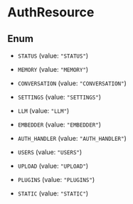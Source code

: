 

# AuthResource

## Enum


* `STATUS` (value: `"STATUS"`)

* `MEMORY` (value: `"MEMORY"`)

* `CONVERSATION` (value: `"CONVERSATION"`)

* `SETTINGS` (value: `"SETTINGS"`)

* `LLM` (value: `"LLM"`)

* `EMBEDDER` (value: `"EMBEDDER"`)

* `AUTH_HANDLER` (value: `"AUTH_HANDLER"`)

* `USERS` (value: `"USERS"`)

* `UPLOAD` (value: `"UPLOAD"`)

* `PLUGINS` (value: `"PLUGINS"`)

* `STATIC` (value: `"STATIC"`)



